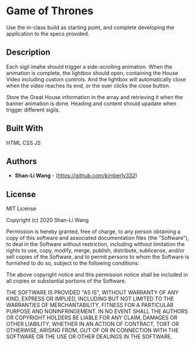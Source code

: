# Game of Thrones 

Use the in-class build as starting point, and complete developing the application to the specs provided.

## Description

Each sigil imahe should trigger a side-scrolling animation. When the animation is complete, the lightbox should open, containing the House Video including custom controls. And the lightbox will automatically close when the video reaches its end, or the suer clicks the close button.

Store the Great House information in the array and retrieving it when the banner animation is done. Heading and content should upadate when trigger different sigils.


## Built With

HTML CSS JS

## Authors

* **Shan-Li Wang** - (https://github.com/kimberly332)

## License

MIT License

Copyright (c) 2020 Shan-Li Wang

Permission is hereby granted, free of charge, to any person obtaining a copy
of this software and associated documentation files (the "Software"), to deal
in the Software without restriction, including without limitation the rights
to use, copy, modify, merge, publish, distribute, sublicense, and/or sell
copies of the Software, and to permit persons to whom the Software is
furnished to do so, subject to the following conditions:

The above copyright notice and this permission notice shall be included in all
copies or substantial portions of the Software.

THE SOFTWARE IS PROVIDED "AS IS", WITHOUT WARRANTY OF ANY KIND, EXPRESS OR
IMPLIED, INCLUDING BUT NOT LIMITED TO THE WARRANTIES OF MERCHANTABILITY,
FITNESS FOR A PARTICULAR PURPOSE AND NONINFRINGEMENT. IN NO EVENT SHALL THE
AUTHORS OR COPYRIGHT HOLDERS BE LIABLE FOR ANY CLAIM, DAMAGES OR OTHER
LIABILITY, WHETHER IN AN ACTION OF CONTRACT, TORT OR OTHERWISE, ARISING FROM,
OUT OF OR IN CONNECTION WITH THE SOFTWARE OR THE USE OR OTHER DEALINGS IN THE
SOFTWARE.
